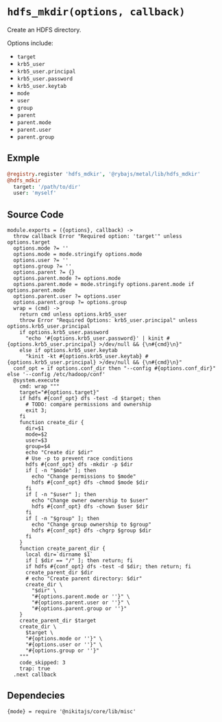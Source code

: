 
# `hdfs_mkdir(options, callback)`

Create an HDFS directory.

Options include:

*   `target`   
*   `krb5_user`   
*   `krb5_user.principal`   
*   `krb5_user.password`   
*   `krb5_user.keytab`   
*   `mode`   
*   `user`   
*   `group`   
*   `parent`   
*   `parent.mode`   
*   `parent.user`   
*   `parent.group`   

## Exmple

```coffee
@registry.register 'hdfs_mdkir', '@rybajs/metal/lib/hdfs_mdkir'
@hdfs_mdkir
  target: '/path/to/dir'
  user: 'myself'
```

## Source Code

    module.exports = ({options}, callback) ->
      throw callback Error "Required option: 'target'" unless options.target
      options.mode ?= ''
      options.mode = mode.stringify options.mode
      options.user ?= ''
      options.group ?= ''
      options.parent ?= {}
      options.parent.mode ?= options.mode
      options.parent.mode = mode.stringify options.parent.mode if options.parent.mode
      options.parent.user ?= options.user
      options.parent.group ?= options.group
      wrap = (cmd) ->
        return cmd unless options.krb5_user
        throw Error "Required Options: krb5_user.principal" unless options.krb5_user.principal
        if options.krb5_user.password
          "echo '#{options.krb5_user.password}' | kinit #{options.krb5_user.principal} >/dev/null && {\n#{cmd}\n}"
        else if options.krb5_user.keytab
          "kinit -kt #{options.krb5_user.keytab} #{options.krb5_user.principal} >/dev/null && {\n#{cmd}\n}"
      conf_opt = if options.conf_dir then "--config #{options.conf_dir}" else '--config /etc/hadoop/conf'
      @system.execute
        cmd: wrap """
        target="#{options.target}"
        if hdfs #{conf_opt} dfs -test -d $target; then
          # TODO: compare permissions and ownership
          exit 3;
        fi
        function create_dir {
          dir=$1
          mode=$2
          user=$3
          group=$4
          echo "Create dir $dir"
          # Use -p to prevent race conditions
          hdfs #{conf_opt} dfs -mkdir -p $dir
          if [ -n "$mode" ]; then
            echo "Change permissions to $mode"
            hdfs #{conf_opt} dfs -chmod $mode $dir
          fi
          if [ -n "$user" ]; then
            echo "Change owner ownership to $user"
            hdfs #{conf_opt} dfs -chown $user $dir
          fi
          if [ -n "$group" ]; then
            echo "Change group ownership to $group"
            hdfs #{conf_opt} dfs -chgrp $group $dir
          fi
        }
        function create_parent_dir {
          local dir=`dirname $1`
          if [ $dir == "/" ]; then return; fi
          if hdfs #{conf_opt} dfs -test -d $dir; then return; fi
          create_parent_dir $dir
          # echo "Create parent directory: $dir"
          create_dir \
            "$dir" \
            "#{options.parent.mode or ''}" \
            "#{options.parent.user or ''}" \
            "#{options.parent.group or ''}"
        }
        create_parent_dir $target
        create_dir \
          $target \
          "#{options.mode or ''}" \
          "#{options.user or ''}" \
          "#{options.group or ''}"
        """
        code_skipped: 3
        trap: true
      .next callback

## Dependecies

    {mode} = require '@nikitajs/core/lib/misc'
